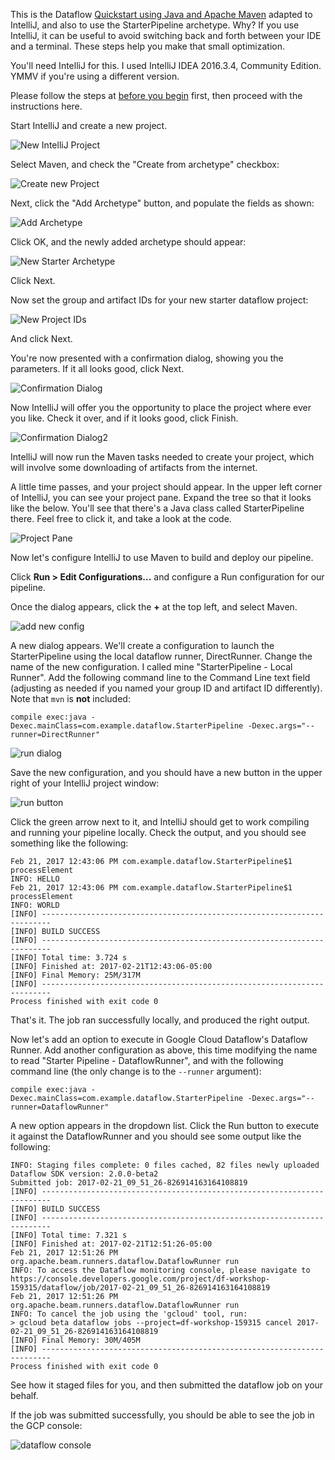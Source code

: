 This is the Dataflow [Quickstart using Java and Apache Maven](https://cloud.google.com/dataflow/docs/quickstarts/quickstart-java-maven) adapted to IntelliJ, and also to use the StarterPipeline archetype. Why? If you use IntelliJ, it can be useful to avoid switching back and forth between your IDE and a terminal. These steps help you make that small optimization.

You'll need IntelliJ for this. I used IntelliJ IDEA 2016.3.4, Community Edition. YMMV if you're using a different version.

Please follow the steps at [before you begin](https://cloud.google.com/dataflow/docs/quickstarts/quickstart-java-maven#before-you-begin) first, then proceed with the instructions here.

Start IntelliJ and create a new project. 

![New IntelliJ Project](images/new_intellij_project.png)

Select Maven, and check the "Create from archetype" checkbox:

![Create new Project](images/maven_project_from_archetype.png)

Next, click the "Add Archetype" button, and populate the fields as shown:

![Add Archetype](images/add_archetype_dialog.png)

Click OK, and the newly added archetype should appear:

![New Starter Archetype](images/new_archetype_added.png)

Click Next.

Now set the group and artifact IDs for your new starter dataflow project:

![New Project IDs](images/new_starter_project_ids.png)

And click Next.

You're now presented with a confirmation dialog, showing you the parameters. If it all looks good, click Next.

![Confirmation Dialog](images/confirmation.png)

Now IntelliJ will offer you the opportunity to place the project where ever you like. Check it over, and if it looks good, click Finish.

![Confirmation Dialog2](images/confirm_location.png)

IntelliJ will now run the Maven tasks needed to create your project, which will involve some downloading of artifacts from the internet.

A little time passes, and your project should appear. In the upper left corner of IntelliJ, you can see your project pane. Expand the tree so that it looks like the below. You'll see that there's a Java class called StarterPipeline there. Feel free to click it, and take a look at the code.

![Project Pane](images/project_pane.png)

Now let's configure IntelliJ to use Maven to build and deploy our pipeline.

Click **Run > Edit Configurations...** and configure a Run configuration for our pipeline. 

Once the dialog appears, click the **+** at the top left, and select Maven. 

![add new config](images/add_new_configuration.png)

A new dialog appears. We'll create a configuration to launch the StarterPipeline using the local dataflow runner, DirectRunner. Change the name of the new configuration. I called mine "StarterPipeline - Local Runner". Add the following command line to the Command Line text field (adjusting as needed if you named your group ID and artifact ID differently). Note that `mvn` is **not** included:


	compile exec:java -Dexec.mainClass=com.example.dataflow.StarterPipeline -Dexec.args="--runner=DirectRunner"


![run dialog](images/completed_new_configuration.png)

Save the new configuration, and you should have a new button in the upper right of your IntelliJ project window:

![run button](images/local_runner_button.png)

Click the green arrow next to it, and IntelliJ should get to work compiling and running your pipeline locally. Check the output, and you should see something like the following:


	Feb 21, 2017 12:43:06 PM com.example.dataflow.StarterPipeline$1 processElement
	INFO: HELLO
	Feb 21, 2017 12:43:06 PM com.example.dataflow.StarterPipeline$1 processElement
	INFO: WORLD
	[INFO] ------------------------------------------------------------------------
	[INFO] BUILD SUCCESS
	[INFO] ------------------------------------------------------------------------
	[INFO] Total time: 3.724 s
	[INFO] Finished at: 2017-02-21T12:43:06-05:00
	[INFO] Final Memory: 25M/317M
	[INFO] ------------------------------------------------------------------------
	Process finished with exit code 0


That's it. The job ran successfully locally, and produced the right output.

Now let's add an option to execute in Google Cloud Dataflow's Dataflow Runner. Add another configuration as above, this time modifying the name to read "Starter Pipeline - DataflowRunner", and with the following command line (the only change is to the `--runner` argument):


	compile exec:java -Dexec.mainClass=com.example.dataflow.StarterPipeline -Dexec.args="--runner=DataflowRunner"

A new option appears in the dropdown list. Click the Run button to execute it against the DataflowRunner and you should see some output like the following:

	INFO: Staging files complete: 0 files cached, 82 files newly uploaded
	Dataflow SDK version: 2.0.0-beta2
	Submitted job: 2017-02-21_09_51_26-826914163164108819
	[INFO] ------------------------------------------------------------------------
	[INFO] BUILD SUCCESS
	[INFO] ------------------------------------------------------------------------
	[INFO] Total time: 7.321 s
	[INFO] Finished at: 2017-02-21T12:51:26-05:00
	Feb 21, 2017 12:51:26 PM org.apache.beam.runners.dataflow.DataflowRunner run
	INFO: To access the Dataflow monitoring console, please navigate to https://console.developers.google.com/project/df-workshop-159315/dataflow/job/2017-02-21_09_51_26-826914163164108819
	Feb 21, 2017 12:51:26 PM org.apache.beam.runners.dataflow.DataflowRunner run
	INFO: To cancel the job using the 'gcloud' tool, run:
	> gcloud beta dataflow jobs --project=df-workshop-159315 cancel 2017-02-21_09_51_26-826914163164108819
	[INFO] Final Memory: 30M/405M
	[INFO] ------------------------------------------------------------------------
	Process finished with exit code 0

See how it staged files for you, and then submitted the dataflow job on your behalf.

If the job was submitted successfully, you should be able to see the job in the GCP console:

![dataflow console](images/dataflow_console.png)
